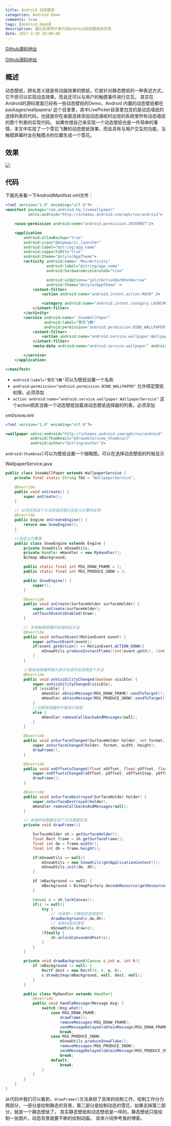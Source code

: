 ```yaml
---
title: Android 动态壁纸
categories: Android Demo
comments: true
tags: [Android Demo]
description: 通过具体例子来介绍Android动态壁纸的实现
date: 2017-3-10 10:00:00
---
```


[Github源码地址](https://github.com/heqiangflytosky/LiveWallPaper)

[Github源码地址](https://github.com/heqiangflytosky/AndroidDemo)

## 概述

动态壁纸，顾名思义就是有动画效果的壁纸，它是针对静态壁纸的一种表述方式，它不但可以实现动态效果，而且还可以与用户的触摸事件进行交互。
其实在Android的源码里面已经有一些动态壁纸的Demo，Android 内置的动态壁纸都在 packages/wallpapers/ 这个目录里，其中LivePicker目录里包含的是动态墙纸的选择列表的代码，也就是你在桌面选择添加动态墙纸时出现的系统里所有动态墙纸的那个列表的实现代码。
如果你想自己来实现一个动态壁纸也是一件简单的事情，本文中实现了一个雪花飞舞的动态壁纸效果，而且具有与用户交互的功能，当触摸屏幕时会在触摸点的位置生成一个雪花。

## 效果

<img src="https://github.com/heqiangflytosky/LiveWallPaper/raw/master/img/livewallpaper_snow.gif"/>

## 代码

下面先来看一下AndroidManifest.xml文件：
```xml
<?xml version="1.0" encoding="utf-8"?>
<manifest package="com.android.hq.livewallpaper"
          xmlns:android="http://schemas.android.com/apk/res/android">

    <uses-permission android:name="android.permission.INTERNET"/>

    <application
        android:allowBackup="true"
        android:icon="@mipmap/ic_launcher"
        android:label="@string/app_name"
        android:supportsRtl="true"
        android:theme="@style/AppTheme">
        <activity android:name=".MainActivity"
                  android:label="@string/app_name"
                  android:hardwareAccelerated="true"

                  android:uiOptions="splitActionBarWhenNarrow"
                  android:theme="@style/AppTheme" >
            <intent-filter>
                <action android:name="android.intent.action.MAIN" />

                <category android:name="android.intent.category.LAUNCHER" />
            </intent-filter>
        </activity>
        <service android:name=".SnowWallPaper"
                 android:label="雪花飞舞"
                 android:permission="android.permission.BIND_WALLPAPER">
            <intent-filter>
                <action android:name="android.service.wallpaper.WallpaperService" />
            </intent-filter>
            <meta-data android:name="android.service.wallpaper" android:resource="@xml/snow" />

        </service>
    </application>

</manifest>
```
 - `android:label="雪花飞舞"`可以为壁纸设置一个名称
 - `android:permission="android.permission.BIND_WALLPAPER"` 允许绑定壁纸权限，必须添加
 - `action android:name="android.service.wallpaper.WallpaperService"` 这个action把其当做一个动态壁纸加载进动态壁纸选择器的列表，必须添加

xml/snow.xml
```xml
<?xml version="1.0" encoding="utf-8"?>

<wallpaper xmlns:android="http://schemas.android.com/apk/res/android"
           android:thumbnail="@drawable/snow_thumbnail"
           android:author="@string/author"/>
```
`android:thumbnail`可以为壁纸设置一个缩略图，可以在选择动态壁纸的时候显示

WallpaperService.java
```java
public class SnowWallPaper extends WallpaperService {
    private final static String TAG = "WallpaperService";

    @Override
    public void onCreate() {
        super.onCreate();
    }

    // 必须实现这个方法来返回我们自定义引擎的实例
    @Override
    public Engine onCreateEngine() {
        return new SnowEngine();
    }

    //自定义引擎类
    public class SnowEngine extends Engine {
        private SnowUtils mSnowUtils;
        private Handler mHandler = new MyHandler();
        Bitmap mBackground;

        public static final int MSG_DRAW_FRAME = 1;
        public static final int MSG_PRODUCE_SNOW = 2;

        public SnowEngine() {
            super();
        }

        @Override
        public void onCreate(SurfaceHolder surfaceHolder) {
            super.onCreate(surfaceHolder);
            setTouchEventsEnabled(true);
        }

        // 手指触摸屏幕时会调用此方法
        @Override
        public void onTouchEvent(MotionEvent event) {
            super.onTouchEvent(event);
            if(event.getAction() == MotionEvent.ACTION_DOWN){
                mSnowUtils.produceInstantFlake((int)event.getX(), (int)event.getY());
            }
        }

        //壁纸由隐藏转换为显示状态时会调用这个方法
        @Override
        public void onVisibilityChanged(boolean visible) {
            super.onVisibilityChanged(visible);
            if (visible) {
                mHandler.obtainMessage(MSG_DRAW_FRAME).sendToTarget();
                mHandler.obtainMessage(MSG_PRODUCE_SNOW).sendToTarget();
            }
            //当壁纸隐藏时不再进行绘制
            else {
                mHandler.removeCallbacksAndMessages(null);
            }
        }

        @Override
        public void onSurfaceChanged(SurfaceHolder holder, int format, int width, int height) {
            super.onSurfaceChanged(holder, format, width, height);
            drawFrame();
        }

        @Override
        public void onOffsetsChanged(float xOffset, float yOffset, float xOffsetStep, float yOffsetStep, int xPixelOffset, int yPixelOffset) {
            super.onOffsetsChanged(xOffset, yOffset, xOffsetStep, yOffsetStep, xPixelOffset, yPixelOffset);
            drawFrame();
        }

        @Override
        public void onSurfaceDestroyed(SurfaceHolder holder) {
            super.onSurfaceDestroyed(holder);
            mHandler.removeCallbacksAndMessages(null);
        }

        // 具体的绘制都在这个方法里面实现
        private void drawFrame(){

            SurfaceHolder sh = getSurfaceHolder();
            final Rect frame = sh.getSurfaceFrame();
            final int dw = frame.width();
            final int dh = frame.height();

            if(mSnowUtils == null){
                mSnowUtils = new SnowUtils(getApplicationContext());
                mSnowUtils.init(dw, dh);
            }

            if (mBackground == null) {
                mBackground = BitmapFactory.decodeResource(getResources(),R.drawable.snow_bg);
            }

            Canvas c = sh.lockCanvas();
            if(c != null){
                try {
                    // 先绘制一个静态的背景图片
                    drawBackground(c,dw,dh);
                    // 绘制动态的雪花
                    mSnowUtils.draw(c);
                }finally {
                    sh.unlockCanvasAndPost(c);
                }
            }
        }

        private void drawBackground(Canvas c,int w, int h){
            if (mBackground != null) {
                RectF dest = new RectF(0, 0, w, h);
                c.drawBitmap(mBackground, null, dest, null);
            }
        }

        public class MyHandler extends Handler{
            @Override
            public void handleMessage(Message msg) {
                switch (msg.what){
                    case MSG_DRAW_FRAME:
                        drawFrame();
                        removeMessages(MSG_DRAW_FRAME);
                        sendMessageDelayed(obtainMessage(MSG_DRAW_FRAME), 50);
                        break;
                    case MSG_PRODUCE_SNOW:
                        mSnowUtils.produceSnowFlake();
                        removeMessages(MSG_PRODUCE_SNOW);
                        sendMessageDelayed(obtainMessage(MSG_PRODUCE_SNOW), 1000);
                        break;
                    default:
                        break;
                }
            }
        }
    }
}
```
从代码中我们可以看到，`drawFrame()`方法承担了具体的绘制工作，绘制工作分为两部分，一部分是绘制静态的背景，第二部分是绘制动态的雪花，如果去掉第二部分，就是一个静态壁纸了。
其实静态壁纸和动态壁纸是一样的，静态壁纸只是绘制一张图片，动态背景就要不断的绘制动画。
具体介绍参考我的博客[]()。

